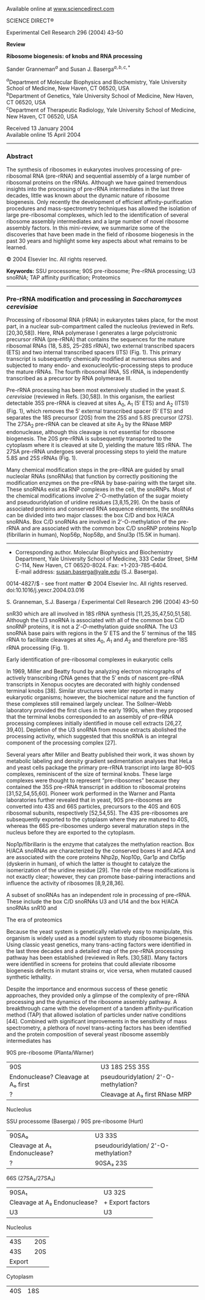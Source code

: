 
Available online at www.sciencedirect.com

SCIENCE DIRECT®

Experimental Cell Research 296 (2004) 43–50

**Review**

**Ribosome biogenesis: of knobs and RNA processing**

Sander Granneman${}^{a}$ and Susan J. Baserga${}^{a,b,c,*}$

${}^{a}$Department of Molecular Biophysics and Biochemistry, Yale University School of Medicine, New Haven, CT 06520, USA  
${}^{b}$Department of Genetics, Yale University School of Medicine, New Haven, CT 06520, USA  
${}^{c}$Department of Therapeutic Radiology, Yale University School of Medicine, New Haven, CT 06520, USA  

Received 13 January 2004  
Available online 15 April 2004

---

### Abstract

The synthesis of ribosomes in eukaryotes involves processing of pre-ribosomal RNA (pre-rRNA) and sequential assembly of a large number of ribosomal proteins on the rRNAs. Although we have gained tremendous insights into the processing of pre-rRNA intermediates in the last three decades, little was known about the dynamic nature of ribosome biogenesis. Only recently the development of efficient affinity-purification procedures and mass-spectrometry techniques has allowed the isolation of large pre-ribosomal complexes, which led to the identification of several ribosome assembly intermediates and a large number of novel ribosome assembly factors. In this mini-review, we summarize some of the discoveries that have been made in the field of ribosome biogenesis in the past 30 years and highlight some key aspects about what remains to be learned.

© 2004 Elsevier Inc. All rights reserved.

**Keywords:** SSU processome; 90S pre-ribosome; Pre-rRNA processing; U3 snoRNA; TAP affinity purification; Proteomics

---

### Pre-rRNA modification and processing in *Saccharomyces cerevisiae*

Processing of ribosomal RNA (rRNA) in eukaryotes takes place, for the most part, in a nuclear sub-compartment called the nucleolus (reviewed in Refs. [20,30,58]). Here, RNA polymerase I generates a large polycistronic precursor rRNA (pre-rRNA) that contains the sequences for the mature ribosomal RNAs (18, 5.8S, 25–28S rRNA), two external transcribed spacers (ETS) and two internal transcribed spacers (ITS) (Fig. 1). This primary transcript is subsequently chemically modified at numerous sites and subjected to many endo- and exonucleolytic-processing steps to produce the mature rRNAs. The fourth ribosomal RNA, 5S rRNA, is independently transcribed as a precursor by RNA polymerase III.

Pre-rRNA processing has been most extensively studied in the yeast *S. cerevisiae* (reviewed in Refs. [30,58]). In this organism, the earliest detectable 35S pre-rRNA is cleaved at sites A${}_{0}$, A${}_{1}$ (5′ ETS) and A${}_{2}$ (ITS1) (Fig. 1), which removes the 5′ external transcribed spacer (5′ ETS) and separates the 18S precursor (20S) from the 25S and 5.8S precursor (27S). The 27SA${}_{2}$ pre-rRNA can be cleaved at site A${}_{3}$ by the RNase MRP endonuclease, although this cleavage is not essential for ribosome biogenesis. The 20S pre-rRNA is subsequently transported to the cytoplasm where it is cleaved at site D, yielding the mature 18S rRNA. The 27SA pre-rRNA undergoes several processing steps to yield the mature 5.8S and 25S rRNAs (Fig. 1).

Many chemical modification steps in the pre-rRNA are guided by small nucleolar RNAs (snoRNAs) that function by correctly positioning the modification enzymes on the pre-rRNA by base-pairing with the target site. These snoRNAs exist as RNP complexes in the cell, the snoRNPs. Most of the chemical modifications involve 2′-O-methylation of the sugar moiety and pseudouridylation of uridine residues [3,8,15,29]. On the basis of associated proteins and conserved RNA sequence elements, the snoRNAs can be divided into two major classes: the box C/D and box H/ACA snoRNAs. Box C/D snoRNAs are involved in 2′-O-methylation of the pre-rRNA and are associated with the common box C/D snoRNP proteins Nop1p (fibrillarin in human), Nop56p, Nop58p, and Snul3p (15.5K in human).

---

* Corresponding author. Molecular Biophysics and Biochemistry Department, Yale University School of Medicine, 333 Cedar Street, SHM C-114, New Haven, CT 06520-8024. Fax: +1-203-785-6404.  
E-mail address: susan.baserga@yale.edu (S.J. Baserga).

0014-4827/$ - see front matter © 2004 Elsevier Inc. All rights reserved.  
doi:10.1016/j.yexcr.2004.03.016

S. Granneman, S.J. Baserga / Experimental Cell Research 296 (2004) 43–50

snR30 which are all involved in 18S rRNA synthesis [11,25,35,47,50,51,58]. Although the U3 snoRNA is associated with all of the common box C/D snoRNP proteins, it is not a $2'$-$O$-methylation guide snoRNA. The U3 snoRNA base pairs with regions in the $5'$ ETS and the $5'$ terminus of the 18S rRNA to facilitate cleavages at sites $A_0$, $A_1$ and $A_2$ and therefore pre-18S rRNA processing (Fig. 1).

Early identification of pre-ribosomal complexes in eukaryotic cells

In 1969, Miller and Beatty found by analyzing electron micrographs of actively transcribing rDNA genes that the $5'$ ends of nascent pre-rRNA transcripts in Xenopus oocytes are decorated with highly condensed terminal knobs [38]. Similar structures were later reported in many eukaryotic organisms; however, the biochemical nature and the function of these complexes still remained largely unclear. The Sollner–Webb laboratory provided the first clues in the early 1990s, when they proposed that the terminal knobs corresponded to an assembly of pre-rRNA processing complexes initially identified in mouse cell extracts [26,27, 39,40]. Depletion of the U3 snoRNA from mouse extracts abolished the processing activity, which suggested that this snoRNA is an integral component of the processing complex [27].

Several years after Miller and Beatty published their work, it was shown by metabolic labeling and density gradient sedimentation analyses that HeLa and yeast cells package the primary pre-rRNA transcript into large 80–90S complexes, reminiscent of the size of terminal knobs. These large complexes were thought to represent “pre-ribosomes” because they contained the 35S pre-rRNA transcript in addition to ribosomal proteins [31,52,54,55,60]. Pioneer work performed in the Warner and Planta laboratories further revealed that in yeast, 90S pre-ribosomes are converted into 43S and 66S particles, precursors to the 40S and 60S ribosomal subunits, respectively [52,54,55]. The 43S pre-ribosomes are subsequently exported to the cytoplasm where they are matured to 40S, whereas the 66S pre-ribosomes undergo several maturation steps in the nucleus before they are exported to the cytoplasm.

Nop1p/fibrillarin is the enzyme that catalyzes the methylation reaction. Box H/ACA snoRNAs are characterized by the conserved boxes H and ACA and are associated with the core proteins Nhp2p, Nop10p, Gar1p and Cbf5p (dyskerin in human), of which the latter is thought to catalyze the isomerization of the uridine residue [29]. The role of these modifications is not exactly clear; however, they can promote base-pairing interactions and influence the activity of ribosomes [8,9,28,36].

A subset of snoRNAs has an independent role in processing of pre-rRNA. These include the box C/D snoRNAs U3 and U14 and the box H/ACA snoRNAs snR10 and

The era of proteomics

Because the yeast system is genetically relatively easy to manipulate, this organism is widely used as a model system to study ribosome biogenesis. Using classic yeast genetics, many trans-acting factors were identified in the last three decades and a detailed map of the pre-rRNA processing pathway has been established (reviewed in Refs. [30,58]). Many factors were identified in screens for proteins that could alleviate ribosome biogenesis defects in mutant strains or, vice versa, when mutated caused synthetic lethality.

Despite the importance and enormous success of these genetic approaches, they provided only a glimpse of the complexity of pre-rRNA processing and the dynamics of the ribosome assembly pathway. A breakthrough came with the development of a tandem affinity-purification method (TAP) that allowed isolation of particles under native conditions [44]. Combined with significant improvements in the sensitivity of mass spectrometry, a plethora of novel trans-acting factors has been identified and the protein composition of several yeast ribosome assembly intermediates has

90S pre-ribosome (Planta/Warner)

|  |  |
| --- | --- |
| 90S | U3 18S 25S 35S |
| Endonuclease? Cleavage at A₀ first | pseudouridylation/ 2'-O-methylation? |
| ? | Cleavage at A₃ first RNase MRP |

Nucleolus

SSU processome (Baserga) / 90S pre-ribosome (Hurt)

|  |  |
| --- | --- |
| 90SA₀ | U3 33S |
| Cleavage at A₁ Endonuclease? | pseudouridylation/ 2'-O-methylation? |
| ? | 90SA₃ 23S |

66S (27SA₂/27SA₃)

|  |  |
| --- | --- |
| 90SA₁ | U3 32S |
| Cleavage at A₂ Endonuclease? | + Export factors |
| U3 | U3 |

Nucleolus

|  |  |
| --- | --- |
| 43S | 20S |
| 43S | 20S |
| Export |  |

Cytoplasm

|  |  |
| --- | --- |
| 40S | 18S |
|  |  |
|  |  |
|  |  |
|  |  |
|  |  |
|  |  |
|  |  |
|  |  |
|  |  |
|  |  |
|  |  |
|  |  |
|  |  |
|  |  |
|  |  |
|  |  |
|  |  |
|  |  |
|  |  |
|  |  |
|  |  |
|  |  |
|  |  |
|  |  |
|  |  |
|  |  |
|  |  |
|  |  |
|  |  |
|  |  |
|  |  |
|  |  |
|  |  |
|  |  |
|  |  |
|  |  |
|  |  |
|  |  |
|  |  |
|  |  |
|  |  |
|  |  |
|  |  |
|  |  |
|  |  |
|  |  |
|  |  |
|  |  |
|  |  |
|  |  |
|  |  |
|  |  |
|  |  |
|  |  |
|  |  |
|  |  |
|  |  |
|  |  |
|  |  |
|  |  |
|  |  |
|  |  |
|  |  |
|  |  |
|  |  |
|  |  |
|  |  |
|  |  |
|  |  |
|  |  |
|  |  |
|  |  |
|  |  |
|  |  |
|  |  |
|  |  |
|  |  |
|  |  |
|  |  |
|  |  |
|  |  |
|  |  |
|  |  |
|  |  |
|  |  |
|  |  |
|  |  |
|  |  |
|  |  |
|  |  |
|  |  |
|  |  |
|  |  |
|  |  |
|  |  |
|  |  |
|  |  |
|  |  |
|  |  |
|  |  |
|  |  |
|  |  |
|  |  |
|  |  |
|  |  |
|  |  |
|  |  |
|  |  |
|  |  |
|  |  |
|  |  |
|  |  |
|  |  |
|  |  |
|  |  |
|  |  |
|  |  |
|  |  |
|  |  |
|  |  |
|  |  |
|  |  |
|  |  |
|  |  |
|  |  |
|  |  |
|  |  |
|  |  |
|  |  |
|  |  |
|  |  |
|  |  |
|  |  |
|  |  |
|  |  |
|  |  |
|  |  |
|  |  |
|  |  |
|  |  |
|  |  |
|  |  |
|  |  |
|  |  |
|  |  |
|  |  |
|  |  |
|  |  |
|  |  |
|  |  |
|  |  |
|  |  |
|  |  |
|  |  |
|  |  |
|  |  |
|  |  |
|  |  |
|  |  |
|  |  |
|  |  |
|  |  |
|  |  |
|  |  |
|  |  |
|  |  |
|  |  |
|  |  |
|  |  |
|  |  |
|  |  |
|  |  |
|  |  |
|  |  |
|  |  |
|  |  |
|  |  |
|  |  |
|  |  |
|  |  |
|  |  |
|  |  |
|  |  |
|  |  |
|  |  |
|  |  |
|  |  |
|  |  |
|  |  |
|  |  |
|  |  |
|  |  |
|  |  |
|  |  |
|  |  |
|  |  |
|  |  |
|  |  |
|  |  |
|  |  |
|  |  |
|  |  |
|  |  |
|  |  |
|  |  |
|  |  |
|  |  |
|  |  |
|  |  |
|  |  |
|  |  |
|  |  |
|  |  |
|  |  |
|  |  |
|  |  |
|  |  |
|  |  |
|  |  |
|  |  |
|  |  |
|  |  |
|  |  |
|  |  |
|  |  |
|  |  |
|  |  |
|  |  |
|  |  |
|  |  |
|  |  |
|  |  |
|  |  |
|  |  |
|  |  |
|  |  |
|  |  |
|  |  |
|  |  |
|  |  |
|  |  |
|  |  |
|  |  |
|  |  |
|  |  |
|  |  |
|  |  |
|  |  |
|  |  |
|  |  |
|  |  |
|  |  |
|  |  |
|  |  |
|  |  |
|  |  |
|  |  |
|  |  |
|  |  |
|  |  |
|  |  |
|  |  |
|  |  |
|  |  |
|  |  |
|  |  |
|  |  |
|  |  |
|  |  |
|  |  |
|  |  |
|  |  |
|  |  |
|  |  |
|  |  |
|  |  |
|  |  |
|  |  |
|  |  |
|  |  |
|  |  |
|  |  |
|  |  |
|  |  |
|  |  |
|  |  |
|  |  |
|  |  |
|  |  |
|  |  |
|  |  |
|  |  |
|  |  |
|  |  |
|  |  |
|  |  |
|  |  |
|  |  |
|  |  |
|  |  |
|  |  |
|  |  |
|  |  |
|  |  |
|  |  |
|  |  |
|  |  |
|  |  |
|  |  |
|  |  |
|  |  |
|  |  |
|  |  |
|  |  |
|  |  |
|  |  |
|  |  |
|  |  |
|  |  |
|  |  |
|  |  |
|  |  |
|  |  |
|  |  |
|  |  |
|  |  |
|  |  |
|  |  |
|  |  |
|  |  |
|  |  |
|  |  |
|  |  |
|  |  |
|  |  |
|  |  |
|  |  |
|  |  |
|  |  |
|  |  |
|  |  |
|  |  |
|  |  |
|  |  |
|  |  |
|  |  |
|  |  |
|  |  |
|  |  |
|  |  |
|  |  |
|  |  |
|  |  |
|  |  |
|  |  |
|  |  |
|  |  |
|  |  |
|  |  |
|  |  |
|  |  |
|  |  |
|  |  |
|  |  |
|  |  |
|  |  |
|  |  |
|  |  |
|  |  |
|  |  |
|  |  |
|  |  |
|  |  |
|  |  |
|  |  |
|  |  |
|  |  |
|  |  |
|  |  |
|  |  |
|  |  |
|  |  |
|  |  |
|  |  |
|  |  |
|  |  |
|  |  |
|  |  |
|  |  |
|  |  |
|  |  |
|  |  |
|  |  |
|  |  |
|  |  |
|  |  |
|  |  |
|  |  |
|  |  |
|  |  |
|  |  |
|  |  |
|  |  |
|  |  |
|  |  |
|  |  |
|  |  |
|  |  |
|  |  |
|  |  |
|  |  |
|  |  |
|  |  |
|  |  |
|  |  |
|  |  |
|  |  |
|  |  |
|  |  |
|  |  |
|  |  |
|  |  |
|  |  |
|  |  |
|  |  |
|  |  |
|  |  |
|  |  |
|  |  |
|  |  |
|  |  |
|  |  |
|  |  |
|  |  |
|  |  |
|  |  |
|  |  |
|  |  |
|  |  |
|  |  |
|  |  |
|  |  |
|  |  |
|  |  |
|  |  |
|  |  |
|  |  |
|  |  |
|  |  |
|  |  |
|  |  |
|  |  |
|  |  |
|  |  |
|  |  |
|  |  |
|  |  |
|  |  |
|  |  |
|  |  |
|  |  |
|  |  |
|  |  |
|  |  |
|  |  |
|  |  |
|  |  |
|  |  |
|  |  |
|  |  |
|  |  |
|  |  |
|  |  |
|  |  |
|  |  |
|  |  |
|  |  |
|  |  |
|  |  |
|  |  |
|  |  |
|  |  |
|  |  |
|  |  |
|  |  |
|  |  |
|  |  |
|  |  |
|  |  |
|  |  |
|  |  |
|  |  |
|  |  |
|  |  |
|  |  |
|  |  |
|  |  |
|  |  |
|  |  |
|  |  |
|  |  |
|  |  |
|  |  |
|  |  |
|  |  |
|  |  |
|  |  |
|  |  |
|  |  |
|  |  |
|  |  |
|  |  |
|  |  |
|  |  |
|  |  |
|  |  |
|  |  |
|  |  |
|  |  |
|  |  |
|  |  |
|  |  |
|  |  |
|  |  |
|  |  |
|  |  |
|  |  |
|  |  |
|  |  |
|  |  |
|  |  |
|  |  |
|  |  |
|  |  |
|  |  |
|  |  |
|  |  |
|  |  |
|  |  |
|  |  |
|  |  |
|  |  |
|  |  |
|  |  |
|  |  |
|  |  |
|  |  |
|  |  |
|  |  |
|  |  |
|  |  |
|  |  |
|  |  |
|  |  |
|  |  |
|  |  |
|  |  |
|  |  |
|  |  |
|  |  |
|  |  |
|  |  |
|  |  |
|  |  |
|  |  |
|  |  |
|  |  |
|  |  |
|  |  |
|  |  |
|  |  |
|  |  |
|  |  |
|  |  |
|  |  |
|  |  |
|  |  |
|  |  |
|  |  |
|  |  |
|  |  |
|  |  |
|  |  |
|  |  |
|  |  |
|  |  |
|  |  |
|  |  |
|  |  |
|  |  |
|  |  |
|  |  |
|  |  |
|  |  |
|  |  |
|  |  |
|  |  |
|  |  |
|  |  |
|  |  |
|  |  |
|  |  |
|  |  |
|  |  |
|  |  |
|  |  |
|  |  |
|  |  |
|  |  |
|  |  |
|  |  |
|  |  |
|  |  |
|  |  |
|  |  |
|  |  |
|  |  |
|  |  |
|  |  |
|  |  |
|  |  |
|  |  |
|  |  |
|  |  |
|  |  |
|  |  |
|  |  |
|  |  |
|  |  |
|  |  |
|  |  |
|  |  |
|  |  |
|  |  |
|  |  |
|  |  |
|  |  |
|  |  |
|  |  |
|  |  |
|  |  |
|  |  |
|  |  |
|  |  |
|  |  |
|  |  |
|  |  |
|  |  |
|  |  |
|  |  |
|  |  |
|  |  |
|  |  |
|  |  |
|  |  |
|  |  |
|  |  |
|  |  |
|  |  |
|  |  |
|  |  |
|  |  |
|  |  |
|  |  |
|  |  |
|  |  |
|  |  |
|  |  |
|  |  |
|  |  |
|  |  |
|  |  |
|  |  |
|  |  |
|  |  |
|  |  |
|  |  |
|  |  |
|  |  |
|  |  |
|  |  |
|  |  |
|  |  |
|  |  |
|  |  |
|  |  |
|  |  |
|  |  |
|  |  |
|  |  |
|  |  |
|  |  |
|  |  |
|  |  |
|  |  |
|  |  |
|  |  |
|  |  |
|  |  |
|  |  |
|  |  |
|  |  |
|  |  |
|  |  |
|  |  |
|  |  |
|  |  |
|  |  |
|  |  |
|  |  |
|  |  |
|  |  |
|  |  |
|  |  |
|  |  |
|  |  |
|  |  |
|  |  |
|  |  |
|  |  |
|  |  |
|  |  |
|  |  |
|  |  |
|  |  |
|  |  |
|  |  |
|  |  |
|  |  |
|  |  |
|  |  |
|  |  |
|  |  |
|  |  |
|  |  |
|  |  |
|  |  |
|  |  |
|  |  |
|  |  |
|  |  |
|  |  |
|  |  |
|  |  |
|  |  |
|  |  |
|  |  |
|  |  |
|  |  |
|  |  |
|  |  |
|  |  |
|  |  |
|  |  |
|  |  |
|  |  |
|  |  |
|  |  |
|  |  |
|  |  |
|  |  |
|  |  |
|  |  |
|  |  |
|  |  |
|  |  |
|  |  |
|  |  |
|  |  |
|  |  |
|  |  |
|  |  |
|  |  |
|  |  |
|  |  |
|  |  |
|  |  |
|  |  |
|  |  |
|  |  |
|  |  |
|  |  |
|  |  |
|  |  |
|  |  |
|  |  |
|  |  |
|  |  |
|  |  |
|  |  |
|  |  |
|  |  |
|  |  |
|  |  |
|  |  |
|  |  |
|  |  |
|  |  |
|  |  |
|  |  |
|  |  |
|  |  |
|  |  |
|  |  |
|  |  |
|  |  |
|  |  |
|  |  |
|  |  |
|  |  |
|  |  |
|  |  |
|  |  |
|  |  |
|  |  |
|  |  |
|  |  |
|  |  |
|  |  |
|  |  |
|  |  |
|  |  |
|  |  |
|  |  |
|  |  |
|  |  |
|  |  |
|  |  |
|  |  |
|  |  |
|  |  |
|  |  |
|  |  |
|  |  |
|  |  |
|  |  |
|  |  |
|  |  |
|  |  |
|  |  |
|  |  |
|  |  |
|  |  |
|  |  |
|  |  |
|  |  |
|  |  |
|  |  |
|  |  |
|  |  |
|  |  |
|  |  |
|  |  |
|  |  |
|  |  |
|  |  |
|  |  |
|  |  |
|  |  |
|  |  |
|  |  |
|  |  |
|  |  |
|  |  |
|  |  |
|  |  |
|  |  |
|  |  |
|  |  |
|  |  |
|  |  |
|  |  |
|  |  |
|  |  |
|  |  |
|  |  |
|  |  |
|  |  |
|  |  |
|  |  |
|  |  |
|  |  |
|  |  |
|  |  |
|  |  |
|  |  |
|  |  |
|  |  |
|  |  |
|  |  |
|  |  |
|  |  |
|  |  |
|  |  |
|  |  |
|  |  |
|  |  |
|  |  |
|  |  |
|  |  |
|  |  |
|  |  |
|  |  |
|  |  |
|  |  |
|  |  |
|  |  |
|  |  |
|  |  |
|  |  |
|  |  |
|  |  |
|  |  |
|  |  |
|  |  |
|  |  |
|  |  |
|  |  |
|  |  |
|  |  |
|  |  |
|  |  |
|  |  |
|  |  |
|  |  |
|  |  |
|  |  |
|  |  |
|  |  |
|  |  |
|  |  |
|  |  |
|  |  |
|  |  |
|  |  |
|  |  |
|  |  |
|  |  |
|  |  |
|  |  |
|  |  |
|  |  |
|  |  |
|  |  |
|  |  |
|  |  |
|  |  |
|  |  |
|  |  |
|  |  |
|  |  |
|  |  |
|  |  |
|  |  |
|  |  |
|  |  |
|  |  |
|  |  |
|  |  |
|  |  |
|  |  |
|  |  |
|  |  |
|  |  |
|  |  |
|  |  |
|  |  |
|  |  |
|  |  |
|  |  |
|  |  |
|  |  |
|  |  |
|  |  |
|  |  |
|  |  |
|  |  |
|  |  |
|  |  |
|  |  |
|  |  |
|  |  |
|  |  |
|  |  |
|  |  |
|  |  |
|  |  |
|  |  |
|  |  |
|  |  |
|  |  |
|  |  |
|  |  |
|  |  |
|  |  |
|  |  |
|  |  |
|  |  |
|  |  |
|  |  |
|  |  |
|  |  |
|  |  |
|  |  |
|  |  |
|  |  |
|  |  |
|  |  |
|  |  |
|  |  |
|  |  |
|  |  |
|  |  |
|  |  |
|  |  |
|  |  |
|  |  |
|  |  |
|  |  |
|  |  |
|  |  |
|  |  |
|  |  |
|  |  |
|  |  |
|  |  |
|  |  |
|  |  |
|  |  |
|  |  |
|  |  |
|  |  |
|  |  |
|  |  |
|  |  |
|  |  |
|  |  |
|  |  |
|  |  |
|  |  |
|  |  |
|  |  |
|  |  |
|  |  |
|  |  |
|  |  |
|  |  |
|  |  |
|  |  |
|  |  |
|  |  |
|  |  |
|  |  |
|  |  |
|  |  |
|  |  |
|  |  |
|  |  |
|  |  |
|  |  |
|  |  |
|  |  |
|  |  |
|  |  |
|  |  |
|  |  |
|  |  |
|  |  |
|  |  |
|  |  |
|  |  |
|  |  |
|  |  |
|  |  |
|  |  |
|  |  |
|  |  |
|  |  |
|  |  |
|  |  |
|  |  |
|  |  |
|  |  |
|  |  |
|  |  |
|  |  |
|  |  |
|  |been determined [5,10,12,18,21–23,37,42,46,48,53]. These studies demonstrated that ribosome biogenesis is far more complex and dynamic than was originally thought.

The first proteomic studies focused on the pre-60S complexes. Several groups published the isolation of a number of pre-60S particles that contained a different but overlapping protein composition and a number of pre-60S assembly intermediates were defined [5,12,22,42,45,46]. A rough 60S ribosomal subunit assembly pathway from the nucleolus to the cytoplasm was established (schematically outlined in Fig. 2; reviewed in Ref. [53]).

Comparative bioinformatics analyses of protein interaction data suggest that many additional uncharacterized protein-encoding genes play a role in pre-RNA processing. Microarray studies in yeast revealed that a large number of these proteins indeed have a role in ribosome biogenesis, many of which were not detected in previous proteomic studies [4,43,63].

Thus, many proteins remain to be characterized and their roles in pre-rRNA processing to be assigned.

The proteomic and functional genomic studies in yeast also greatly stimulated proteomic studies in mammalian cells although our understanding of ribosome assembly in humans is still lagging far behind (reviewed in Ref. [49]). Proteomic analysis of human nucleoli has identified many putative homologues of yeast ribosome assembly factors and a rough biochemical map of ribosome assembly in human cells has been established [2,32]. Furthermore, the affinity-purification procedures widely used in yeast are also applicable to mammalian cells; this will aid in the isolation of large pre-ribosomal complexes in humans [16].

### The SSU processome/90S pre-ribosomes

Two studies focused on the isolation of the 90S pre-ribosomal particles. Dragon et al. [10] isolated a large ~80S pre-ribosomal particle using two epitope-tagged proteins as baits. It contained a large number of previously known non-ribosomal proteins involved in 40S ribosomal subunit biogenesis, some small ribosomal proteins, the U3 snoRNA and 17 novel proteins (Utp1–17). This complex was named “small subunit (SSU) processome” because its associated proteins interact with the U3 snoRNA, which is required for processing at sites A₀–A₂ and are essential for the production of the 18S rRNA and thus synthesis of the 40S ribosomal subunit (SSU). Interestingly, the estimated molecular mass of the SSU processome (~2.2 MDa) is roughly the same as the measured size of terminal knobs in yeast [10]. Furthermore, it was shown that genetic depletion of SSU processome associated proteins and the U3 snoRNA leads to loss of terminal knobs at the 5′ end of nascent pre-rRNA transcripts, strongly suggesting that this complex corresponds to the terminal knobs described by Miller and Beatty in 1969 [10,38]. Following up on previous large-scale proteomic studies performed in yeast

[18,23], Grandi et al. [21] TAP tag-purified several 80–90S complexes that contained most of the SSU processome components plus some additional novel proteins. Primer extension analyses detected the 5′ ETS in the purified complexes, indicating that they contained the 35S pre-rRNA. On the basis of this observation and the estimated molecular mass of the purified complexes, it was proposed by the authors that these complexes corresponded to the 90S pre-ribosomes that were described in the early 1970s as the earliest pre-ribosomes. Hence, they named it the 90S pre-ribosome [52,55].

The predicted size of the SSU processome is somewhat smaller than the complexes reported by Grandi et al. and later by Schafer et al. [21,48], because it contained fewer components. It has been suggested that the SSU processome complex corresponds to an earlier complex or a 90S precursor that, reminiscent of the measured size of terminal knobs, co-transcriptionally assembles on the pre-rRNA [21,53]. Although this is a very plausible hypothesis, such a particle would be difficult to purify under the conditions used because it would still be tethered to the rDNA. The bulk of these particles would probably pellet in the insoluble fraction after centrifugation of the extracts. The differences in the affinity-purification procedures used may explain why the protein composition of the independently isolated particles only partially overlapped. Alternatively, the SSU processome might represent a late form of the 90S pre-ribosome (see below).

Another conclusion that can be drawn from the available proteomic data is that conversion of the SSU processome/90S pre-ribosome to 43S particles involves fewer intermediate assembly steps than formation of 60S ribosomal subunits. Some variation was found in the composition of purified 90S pre-ribosomal particles with different baits but it remains unclear whether this reflects an order of assembly [21]. Because the formation of 43S pre-ribosomes requires three processing steps in the 35S pre-rRNA (sites A₀, A₁ and A₂; Fig. 1), we predict that this, like 60S ribosomal subunit biogenesis, involves several assembly intermediates with different but largely overlapping protein compositions (Fig. 2). Unfortunately, the presence of 33S and 32S pre-rRNA in purified particles has not been investigated, making it difficult to determine an order of assembly.

### Has the real 90S pre-ribosome been isolated?

90S pre-ribosomes were defined as the earliest detectable pre-ribosomes that contained the 35S pre-rRNA transcript, ribosomal proteins and likely numerous ribosome assembly factors [52,55]. Because the 90S pre-ribosomes are precursors to 43S and 66S complexes, it was logical to assume that they would contain the factors required for their assembly and synthesis of both subunits. Unexpectedly, the purified SSU processome/90S pre-ribosome contained only very few ribosomal and non-ribosomal proteins required for the
S. Granneman, S.J. Baserga / Experimental Cell Research 296 (2004) 43–50

synthesis of the 60S ribosomal subunit [10,21,48]. The assignment of the RNP complex isolated by Grandi et al. as the 90S pre-ribosome described in the 1970s was based on primer extension analysis that demonstrated the presence of the 35S pre-rRNA and estimated sizes of the purified complexes [21]. Much to our surprise, our Northern analysis of immunoprecipitated pre-rRNA revealed that many SSU processome components preferentially associate with the 23S pre-rRNA, a precursor that contains all the U3 snoRNA-dependent cleavage sites (5′ETS-A3 fragment; Ref. [62]). Our results suggest that the bulk of the purified SSU processome/90S pre-ribosomes are associated with the 23S pre-rRNA and thus represent a later, not the earliest, form of 90S pre-ribosomes (Fig. 2). The 23S pre-rRNA has been labeled as an aberrant intermediate that is normally rapidly degraded by the exosome [1,58]. However, we and others have frequently detected this intermediate in Northern analysis of steady-state rRNA in wild-type yeast strains (e.g., see references Refs. [6,62]) and found by pulse-chase analysis that it is efficiently processed to 18S rRNA (Granneman and Baserga, unpublished results). Thus, it is likely that several 90S pre-ribosomes exist in the cell and that the most abundant or most stable form represents a complex that has already been separated from the large subunit pre-rRNAs by cleavage at site A₃ (see Fig. 2). It is important to note that primer extension analysis does not discriminate between the 35S and the 23S pre-rRNA and therefore this might have been overlooked in other studies.

As might be expected in the earliest 90S pre-ribosome, a number of pre-60S associated proteins have been shown to (weakly) associate with the 35S pre-rRNA (Brix1p, Rpf1p, Ssf1p and Nop7p; Refs. [12,22,62]). However, these proteins were not detected in the purified SSU processome/90S pre-ribosomes. Moreover, several pre-60S associated proteins also sediment at ~80–90S in density gradients (Nsa3p, Nop7p, Ssf1p, Rix7p; Refs. [12,22,42]). This suggests that these proteins are also part of other larger pre-ribosomes, perhaps a 90S pre-ribosomal complex that contains a larger number of 60S assembly factors than the particles recently described [10,21,48].

Taken together, these results raise the question whether the purified complexes correspond to “the” 90S pre-ribosomes that were described in the early 1970s, which may contain additional 40S, more 60S assembly factors and perhaps many more snoRNP complexes (Fig. 2; see below). These particles presumably have relatively low steady-state levels and therefore would be difficult to detect and purify. Genetic tricks would be required to freeze or delay the turnover of these complexes.

Many good reviews have been written in which the composition of pre-ribosomal complexes and putative functions of its components are described thoroughly [14,17,49,53]. Therefore, we will not discuss this in great detail. The proteomic results indicate that the SSU processome/90S pre-ribosomes contain about 40 proteins and at least one snoRNA, the U3 snoRNA. Numerous proteins contain motifs that are often associated with protein-protein interactions like WD-40 repeats or coiled-coil domains. These proteins might function as scaffolds on which many proteins can assemble or represent the backbone of the SSU processome/90S pre-ribosomes. In addition, several energy-dependent catalytically active proteins (RNA helicases, P-loop proteins and a GTPase, Bms1p; Refs. [19,61]) are frequently found associated with these complexes. We predict that these proteins play key regulatory roles in ribosome biogenesis, perhaps as molecular switches, by mediating many structural rearrangements within the pre-rRNA and protein-RNA interactions. Notably, four of the seven RNA helicases required for cleavage at sites A₀–A₂ in the 35S pre-rRNA were absent in the SSU processome/90S pre-ribosome purifications (Dhr2p, Rrp3p, Dbp4p and Fap1p; for a detailed overview of the components, see Ref. [17]). Dbp4p is genetically linked to the U14 snoRNA, suggesting that it may mediate or dissociate U14-pre-rRNA base-pairing interactions [33].

AAA-ATPases are a class of enzymes lacking in 90S pre-ribosomes and purified 43S particles but are frequently found in pre-60S complexes. These proteins are involved in many cellular processes and have the capacity to alter the folding state of proteins [56]. It is tempting to speculate that they might function as chaperones in 60S ribosomal subunit biogenesis, possibly by influencing protein-protein interactions.

Where are the snoRNAs and endonucleases?

It is generally assumed that cleavages at sites A₀–A₂ are mediated by endonucleases, because the fragments spacing the cleavage sites can be detected in mutant strains (reviewed in Ref. [58]). Much to our disappointment, proteins that possess similarity to known endonucleases have not yet been identified in purified SSU processome/90S pre-ribosomes. However, it is very likely that most of these factors weakly or transiently interact with pre-ribosomal complexes and are therefore not detectable or present in sub-stoichiometric amounts in the purifications. Indeed, many known endo- and exo-nucleases (Rnt1p, RNase MRP endonuclease, exosome) were not found in purified pre-ribosomal particles (for a detailed overview of the components, see Ref. [17]). In contrast, Nob1p, a putative endonuclease that is essential for the conversion of 20S to 18S rRNA, co-purified with 43S pre-ribosomal particles [13,48]. Thus, the search for the endonucleases responsible for the cleavages at sites A₀–A₂ is still ongoing and perhaps the

Protein composition of purified SSU processome/90S pre-ribosomes

Comparison of several proteomic studies indicates that over 150 factors are involved in pre-RNA processing [17].

large number of functional genomics studies that have
recently been performed contain clues on where to look
(e.g., see Ref. [43]).

Another plausible but rather audacious hypothesis is that
these cleavages are mediated by ribozyme structures, which
might be formed by intramolecular interactions in the pre-
rRNA or perhaps by snoRNA–pre-rRNA duplexes. A
similar hypothesis has been proposed for the spliceosome
and there is evidence that supports this idea [7].

Another aspect of the pre-ribosomes purifications is the
apparent absence of pseudouridylation- and methylation
guide snoRNAs in the SSU processome/90S pre-ribosomes,
notwithstanding other snoRNAs (besides U3 snoRNA) that
have a role in pre-rRNA processing (U14, snR10, snR30;
Ref. [58]). This is not the case for (putative) pre-rRNA
methyltransferase enzymes, which were found associated
with 90S, 43S and 66S particles (Nop1p, Bud23p, Dim1p,
Spb1p; Refs. [42,48]).

Most of the snoRNA-guided chemical modifications on
the pre-rRNA in yeast are predicted to occur co-transcrip-
tionally, before the primary transcript is processed [8,36].
There is indirect evidence that suggests that some snoRNA-
mediated chemical modifications take place in the SSU
processome/90S pre-ribosome. Rok1p and Rrp5p, two com-
ponents of the SSU processome/90S pre-ribosomes, [10,21]
are genetically linked to a core component of box H/ACA
snoRNPs (Gar1p) and the box H/ACA snoRNA snR10
(which also guides a pseudouridylation reaction in the 25S
rRNA; Refs. [57,59]). In addition, the common box C/D and
box H/ACA snoRNP proteins are frequently found in 90S
pre-ribosomes and pre-60S complexes (reviewed in Refs.
[17,49]), although the modification guide snoRNA partners
were not detected or their presence was not investigated.
Like endonucleases, most modification guide snoRNAs
probably transiently associate with the pre-rRNA and there-
fore possibly escaped detection in proteomic studies.

Although the U14, snR10 and snR30 snoRNAs are
essential for cleavage at sites A₀–A₂ in the pre-rRNA and
base pair with the 35S pre rRNA, they are, unlike the U3
snoRNA, not significantly enriched in purified SSU proc-
essome/90S pre ribosomes or their association has not been
investigated [10,21,48,58]. This, again, implies transient
interactions and it will be particularly challenging to deter-
mine at what exact stage in pre-rRNA processing and
ribosome assembly these snoRNAs act. Again, genetic tricks
may be needed to block the dissociation of these snoRNAs.


The 40S and 60S subunit synthesis machineries share
only a few non-ribosomal proteins and act largely
independently

After separation of the 43S and 66S pre-ribosomal
complexes from the 90S pre-ribosomes, the synthesis of
the ribosomal subunits seems to occur largely independent-
ly. Only a few 18S synthesis factors (e.g., Rrp5p, Nop14p,

Rrp9p) or factors involved in cleavage at site A₂ in ITS1
(Rrp8p, Ssf1p, Ssf2p) were detected in pre-60S pre-ribo-
somal particles and these were found only in the early
complexes [42]. Although this is very interesting, it does
not come as a complete surprise. Assembly of the 40S
synthesis machinery on the 35S pre rRNA does not appear
to be a prerequisite for 60S ribosomal subunit synthesis.
Genetic depletion of many SSU processome components,
including the U3 snoRNA, inhibits A₀–A₂ cleavages, 18S
rRNA and 40S subunit synthesis but does not prevent
synthesis of 60S ribosomal subunits because the 35S pre-
rRNA can be cleaved at site A₃ (Fig. 1; reviewed in Refs.
[10,58]). Furthermore, deletion of almost the entire 18S
rDNA coding region does not affect 25S rRNA synthesis
[41]. Finally, both 18S and 25S can be produced in yeast
when the corresponding rRNA coding units are supplied in
trans [34]. Ironically, these results suggest that prior forma-
tion of the SSU processome or terminal knob is not essential
for 60S ribosome synthesis!

Concluding remarks and future perspectives

Why does a eukaryotic cell require such a huge machin-
ery to build a ribosome? There are clues that suggest the
SSU processome/90S pre-ribosome acts as a large RNA
chaperone. Base-pairing between the U3 snoRNA and the 5′
terminus of the 18S rRNA blocks the formation of an
evolutionarily conserved pseudoknot structure that is nor-
mally present in the mature ribosome [24]. This suggests
that this base-pairing interaction is essential to prevent
premature folding of the 18S rRNA. The pre-rRNA is
highly structured and many regions may need to be unfold-
ed or refolded before cleavages or chemical modification
steps can take place. Thus, the SSU processome/90S pre-
ribosome may function by making the pre-rRNA accessible
to snoRNPs and endonucleases to allow modifications and
cleavages to occur in a temporal fashion. The RNA heli-
cases may play an important role here by unwinding
intramolecular duplexes in the pre-rRNA or by peeling off
the modification guide snoRNAs.

At this point, there are over 150 non-ribosomal proteins
that have a putative role in ribosome biogenesis and in most
cases we can only speculate about their function. Associa-
tion of many of these proteins with pre-ribosomes has not
yet been validated, which is essential because the TAP tag
purifications often yield contaminants [18]. Because there
are so many factors involved and because it is a very
dynamic process, it will be particularly challenging to
determine how these pre-ribosomal particles are assembled
and which proteins or RNA elements are directly involved
in the cleavage events. The fact that pre-ribosomal particles
can be isolated in relatively high amounts and high concen-
trations will greatly aid (cryo) electron microscopic analysis
of these particles. Thus, the next 30 years will also prove to
be very exciting for the ribosome biogenesis field.

Acknowledgments

This work was supported by a Leslie H. Warner Fellowship in Cancer Research (S.G.) and by the National Institutes of Health and the National Science Foundation (S.J.B.).

References

[1] C. Allmang, P. Mitchell, E. Petfalski, D. Tollervey, Degradation of ribosomal RNA precursors by the exosome, Nucleic Acids Res. 28 (2000) 1684–1691.

[2] J.S. Andersen, C.E. Lyon, A.H. Fox, A.K. Leung, Y.W. Lam, H. Steen, M. Mann, A.I. Lamond, Directed proteomic analysis of the human nucleolus, Curr. Biol. 12 (2002) 1–11.

[3] J.P. Bachellerie, J. Cavaille, A. Huttenhofer, The expanding snoRNA world, Biochimie 84 (2002) 775–790.

[4] G.D. Bader, C.W. Hogue, Analyzing yeast protein–protein interaction data obtained from different sources, Nat. Biotechnol. 20 (2002) 991–997.

[5] J. Bassler, P. Grandi, O. Gadal, T. Lessmann, E. Petfalski, D. Tollervey, J. Lechner, E. Hurt, Identification of a 60S pre-ribosomal particle that is closely linked to nuclear export, Mol. Cell. 8 (2001) 517–529.

[6] E. Billy, T. Wegierski, F. Nasr, W. Filipowicz, Rcl1p, the yeast protein similar to the RNA 3′-phosphate cyclase, associates with U3 snoRNP and is required for 18S rRNA biogenesis, EMBO J. 19 (2000) 2115–2126.

[7] C.A. Collins, C. Guthrie, The question remains: is the spliceosome a ribozyme? Nat. Struct. Biol. 7 (2000) 850–854.

[8] W.A. Decatur, M.J. Fournier, RNA-guided nucleotide modification of ribosomal and other RNAs, J. Biol. Chem. 278 (2003) 695–698.

[9] W.A. Decatur, M.J. Fournier, rRNA modifications and ribosome function, Trends Biochem. Sci. 27 (2002) 344–351.

[10] F. Dragon, J.E. Gallagher, P.A. Compagnone-Post, B.M. Mitchell, K.A. Porwancher, K.A. Wehner, S. Wormsley, R.E. Settlage, J. Shabanowitz, Y. Osheim, A.L. Beyer, D.F. Hunt, S.J. Baserga, A large nucleolar U3 ribonucleoprotein required for 18S ribosomal RNA biogenesis, Nature 417 (2002) 967–970.

[11] D.A. Dunbar, S.J. Baserga, The U14 snoRNA is required for 2′-O-methylation of the pre-18S rRNA in Xenopus oocytes, RNA 4 (1998) 195–204.

[12] A. Fatica, A.D. Cronshaw, M. Dlakic, D. Tollervey, Ssf1p prevents premature processing of an early pre-60S ribosomal particle, Mol. Cell. 9 (2002) 341–351.

[13] A. Fatica, M. Oeffinger, M. Dlakic, D. Tollervey, Nob1p is required for cleavage of the 3′ end of 18S rRNA, Mol. Cell. Biol. 23 (2003) 1798–1807.

[14] A. Fatica, D. Tollervey, Making ribosomes, Curr. Opin. Cell Biol. 14 (2002) 313–318.

[15] W. Filipowicz, V. Pogacic, Biogenesis of small nuclear ribonucleoproteins, Curr. Opin. Cell Biol. 14 (2002) 319–327.

[16] D. Forler, T. Kocher, M. Rode, M. Gentzel, E. Izaurralde, M. Wilm, An efficient protein complex purification method for functional proteomics in higher eukaryotes, Nat. Biotechnol. 21 (2003) 89–92.

[17] M. Fromont-Racine, B. Senger, C. Saveanu, F. Fasiolo, Ribosome assembly in eukaryotes, Gene 313 (2003) 17–42.

[18] A.C. Gavin, M. Bosche, R. Krause, P. Grandi, M. Marzioch, A. Bauer, J. Schultz, J.M. Rick, A.M. Michon, C.M. Cruciat, M. Remor, C. Hofert, M. Schelder, M. Brajenovic, H. Ruffner, A. Merino, K. Klein, M. Hudak, D. Dickson, T. Rudi, V. Gnau, A. Bauch, S. Bastuck, B. Huhse, C. Leutwein, M.A. Heurtier, R.R. Copley, A. Edelmann, E. Querfurth, V. Rybin, G. Drewes, M. Raida, T. Bouwmeester, P. Bork, B. Seraphin, B. Kuster, G. Neubauer, G. Superti-Furga, Functional organization of the yeast proteome by systematic analysis of protein complexes, Nature 415 (2002) 141–147.

[19] D. Gelperin, L. Horton, J. Beckman, J. HensoId, S.K. Lemmon, Bms1p, a novel GTP-binding protein, the related Tsr1p are required for distinct steps of 40S ribosome biogenesis in yeast, RNA 7 (2001) 1268–1283.

[20] S.A. Gerbi, A.V. Borovjagin, M. Ezrokhi, T.S. Lange, Ribosome biogenesis: role of small nuclear RNA in maturation of eukaryotic rRNA, Cold Spring Harb. Symp. Quant. Biol. 66 (2001) 575–590.

[21] P. Grandi, V. Rybin, J. Bassler, E. Petfalski, D. Strauss, M. Marzioch, T. Schafer, B. Kuster, H. Tschochner, D. Tollervey, A.C. Gavin, E. Hurt, 90S pre-ribosomes include the 35S pre-rRNA, the U3 snoRNP, 40S subunit processing factors but predominantly lack 60S synthesis factors, Mol. Cell. 10 (2002) 105–115.

[22] P. Harpicharnchai, J. Jakovljevic, E. Horsey, T. Miles, J. Roman, M. Rout, D. Meagher, B. Imai, Y. Guo, C.J. Brame, J. Shabanowitz, D.F. Hunt, J.L. Woolford Jr., Composition and functional characterization of yeast 66S ribosome assembly intermediates, Mol. Cell. 8 (2001) 505–515.

[23] Y. Ho, A. Gruhler, A. Heilbut, G.D. Bader, L. Moore, S.L. Adams, A. Millar, P. Taylor, K. Bennett, K. Boutilier, L. Yang, C. Wolting, I. Donaldson, S. Schandorf, J. Shewnarane, M. Vo, J. Taggart, M. Goudreault, B. Muskat, C. Alfarano, D. Dewar, Z. Lin, K. Michalickova, A.R. Willems, H. Sassi, P.A. Nielsen, K.J. Rasmussen, J.R. Andersen, L.E. Johansen, L.H. Hansen, H. Jespersen, A. Podtelejnikov, E. Nielsen, J. Crawford, V. Poulsen, B.D. Sorensen, J. Matthisen, R.C. Hendrickson, F. Gleeson, T. Pawson, M.F. Moran, D. Durocher, M. Mann, C.W. Hogue, D. Figeys, M. Tyers, Systematic identification of protein complexes in *Saccharomyces cerevisiae* by mass spectrometry, Nature 415 (2002) 180–183.

[24] J.M. Hughes, Functional base-pairing interaction between highly conserved elements of U3 small nuclear RNA and the small ribosomal subunit RNA, J. Mol. Biol. 259 (1996) 645–654.

[25] J.M. Hughes, M. Ares Jr., Depletion of U3 small nuclear RNA inhibits cleavage in the 5′ external transcribed spacer of yeast pre-ribosomal RNA and impairs formation of 18S ribosomal RNA, EMBO J. 10 (1991) 4231–4239.

[26] S. Kass, B. Sollner-Webb, The first pre-rRNA-processing event occurs in a large complex: analysis by gel retardation, sedimentation, UV cross-linking, Mol. Cell. Biol. 10 (1990) 4920–4931.

[27] S. Kass, K. Tyc, J.A. Steitz, B. Sollner-Webb, The U3 small nucleolar ribonucleoprotein functions in the first step of pre-ribosomal RNA processing, Cell 60 (1990) 897–908.

[28] T.H. King, B. Liu, R.R. McCully, M.J. Fournier, Ribosome structure and activity are altered in cells lacking snoRNPs that form pseudouridines in the peptidyl transferase center, Mol. Cell. 11 (2003) 425–435.

[29] T. Kiss, Small nucleolar RNA-guided post-transcriptional modification of cellular RNAs, EMBO J. 20 (2001) 3617–3622.

[30] D. Kressler, P. Linder, J. de La Cruz, Protein trans-acting factors involved in ribosome biogenesis in *Saccharomyces cerevisiae*, Mol. Cell. Biol. 19 (1999) 7897–7912.

[31] A. Kumar, J.R. Warner, Characterization of ribosomal precursor particles from HeLa cell nucleoli, J. Mol. Biol. 63 (1972) 233–246.

[32] A.K. Leung, J.S. Andersen, M. Mann, A.I. Lamond, Bioinformatic analysis of the nucleolus, Biochem. J. 376 (2003) 553–569.

[33] W.Q. Liang, J.A. Clark, M.J. Fournier, The rRNA-processing function of the yeast U14 small nucleolar RNA can be rescued by a conserved RNA helicase-like protein, Mol. Cell. Biol. 17 (1997) 4124–4132.

[34] W.Q. Liang, M.J. Fournier, Synthesis of functional eukaryotic ribosomal RNAs in trans: development of a novel in vivo rDNA system for dissecting ribosome biogenesis, Proc. Natl. Acad. Sci. U. S. A. 94 (1997) 2864–2868.

[35] W.Q. Liang, M.J. Fournier, U14 base-pairs with 18S rRNA: a novel snoRNA interaction required for rRNA processing, Genes Dev. 9 (1995) 2433–2443.

[36] B.E. Maden, J.M. Hughes, Eukaryotic ribosomal RNA: the recent excitement in the nucleotide modification problem, Chromosoma 105 (1997) 391–400.

[37] P. Milkereit, D. Strauss, J. Bassler, O. Gadal, H. Kuhn, S. Schutz, N. Gas, J. Lechner, E. Hurt, H. Tschochner, A Noc complex specifically involved in the formation and nuclear export of ribosomal 40 S subunits, J. Biol. Chem. 278 (2003) 4072–4081.

[38] O.L. Miller Jr., B.R. Beatty, Visualization of nuclear genes, Science 164 (1969) 955–957.

[39] E.B. Mougey, M. O'Reilly, Y. Osheim, O.L. Miller Jr., A. Beyer, B. Sollner-Webb, The terminal balls characteristic of eukaryotic rRNA transcription units in chromatin spreads are rRNA processing complexes, Genes Dev. 7 (1993) 1609–1619.

[40] E.B. Mougey, L.K. Pape, B. Sollner-Webb, A U3 small nuclear ribonucleoprotein-requiring processing event in the 5' external transcribed spacer of Xenopus precursor rRNA, Mol. Cell. Biol. 13 (1993) 5990–5998.

[41] W. Musters, J. Venema, G. van der Linden, H. van Heerikhuizen, J. Klootwijk, R.J. Planta, A system for the analysis of yeast ribosomal DNA mutations, Mol. Cell. Biol. 9 (1989) 551–559.

[42] T.A. Nissan, J. Bassler, E. Petfalski, D. Tollervey, E. Hurt, 60S pre-ribosome formation viewed from assembly in the nucleolus until export to the cytoplasm, EMBO J. 21 (2002) 5539–5547.

[43] W.T. Peng, M.D. Robinson, S. Mnaimneh, N.J. Krogan, G. Cagney, Q. Morris, A.P. Davierwala, J. Grigull, X. Yang, W. Zhang, N. Mitsakakis, O.W. Ryan, N. Datta, V. Jojic, C. Pal, V. Canadien, D. Richards, B. Beattie, L.F. Wu, S.J. Altschuler, S. Rowois, B.J. Frey, A. Emili, J.F. Greenblatt, T.R. Hughes, A panoramic view of yeast noncoding RNA processing, Cell 113 (2003) 919–933.

[44] G. Rigaut, A. Shevchenko, B. Rutz, M. Wilm, M. Mann, B. Séraphin, A generic protein purification method for protein complex characterization and proteome exploration, Nat. Biotechnol. 17 (1999) 1030–1032.

[45] C. Saveanu, D. Bienvenu, A. Namane, P.E. Gleizes, N. Gas, A. Jacquier, M. Fromont-Racine, Nog2p, a putative GTPase associated with pre-60S subunits and required for late 60S maturation steps, EMBO J. 20 (2001) 6475–6484.

[46] C. Saveanu, A. Namane, P.E. Gleizes, A. Lebreton, J.C. Rousselle, J. Noaillac-Depeyre, N. Gas, A. Jacquier, M. Fromont-Racine, Sequential protein association with nascent 60S ribosomal particles, Mol. Cell. Biol. 23 (2003) 4449–4460.

[47] R. Savino, S.A. Gerbi, In vivo disruption of Xenopus U3 snRNA affects ribosomal RNA processing, EMBO J. 9 (1990) 2299–2308.

[48] T. Schafer, D. Strauss, E. Petfalski, D. Tollervey, E. Hurt, The path from nuclear 90S to cytoplasmic 40S pre-ribosomes, EMBO J. 22 (2003) 1370–1380.

[49] N. Takahashi, M. Yanagida, S. Fujiyama, T. Hayano, T. Isobe, Proteomic snapshot analyses of preribosomal ribonucleoprotein complexes formed at various stages of ribosome biogenesis in yeast and mammalian cells, Mass Spectrom. Rev. 22 (2003) 287–317.

[50] D. Tollervey, A yeast small nuclear RNA is required for normal processing of pre-ribosomal RNA, EMBO J. 6 (1987) 4169–4175.

[51] D. Tollervey, C. Guthrie, Deletion of a yeast small nuclear RNA gene impairs growth, EMBO J. 4 (1985) 3873–3878.

[52] J. Trapman, J. Retel, R.J. Planta, Ribosomal precursor particles from yeast, Exp. Cell Res. 90 (1975) 95–104.

[53] H. Tschochner, E. Hurt, Pre-ribosomes on the road from the nucleolus to the cytoplasm, Trends Cell Biol. 13 (2003) 255–263.

[54] S.A. Udem, J.R. Warner, The cytoplasmic maturation of a ribosomal precursor ribonucleic acid in yeast, J. Biol. Chem. 248 (1973) 1412–1416.

[55] S.A. Udem, J.R. Warner, Ribosomal RNA synthesis in Saccharomyces cerevisiae, J. Mol. Biol. 65 (1972) 227–242.

[56] R.D. Vale, AAA proteins. Lords of the ring, J. Cell Biol. 150 (2000) F13–F19.

[57] J. Venema, C. Bousquet-Antonelli, J.P. Gelugne, M. Caizergues-Ferrer, D. Tollervey, Rok1p is a putative RNA helicase required for rRNA processing, Mol. Cell. Biol. 17 (1997) 3398–3407.

[58] J. Venema, D. Tollervey, Ribosome synthesis in Saccharomyces cerevisiae, Annu. Rev. Genet. 33 (1999) 261–311.

[59] J. Venema, D. Tollervey, RRP5 is required for formation of both 18S and 5.8S rRNA in yeast, EMBO J. 15 (1996) 5701–5714.

[60] J.R. Warner, R. Soeiro, Nascent ribosomes from HeLa cells, Proc. Natl. Acad. Sci. U. S. A. 58 (1967) 1984–1990.

[61] T. Wegierski, E. Billy, F. Nasr, W. Filipowicz, Bms1p, a G-domain-containing protein, associates with Rcl1p and is required for 18S rRNA biogenesis in yeast, RNA 7 (2001) 1254–1267.

[62] K.A. Wehner, S.J. Baserga, The sigma(70)-like motif: a eukaryotic RNA binding domain unique to a superfamily of proteins required for ribosome biogenesis, Mol. Cell. 9 (2002) 329–339.

[63] L.F. Wu, T.R. Hughes, A.P. Davierwala, M.D. Robinson, R. Stoughton, S.J. Altschuler, Large-scale prediction of Saccharomyces cerevisiae gene function using overlapping transcriptional clusters, Nat. Genet. 31 (2002) 255–265.
